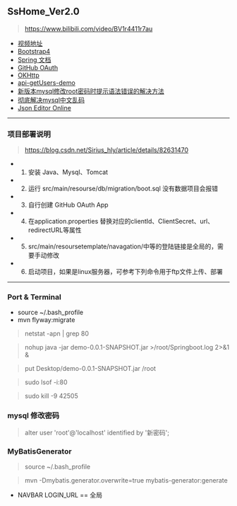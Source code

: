 ## SsHome_Ver2.0

> https://www.bilibili.com/video/BV1r4411r7au
- [视频地址](https://www.bilibili.com/video/BV1dK4y1b7YH)
- [Bootstrap4](https://getbootstrap.net/docs/getting-started/introduction/)
- [Spring 文档](https://spring.io/guidess)
- [GitHub OAuth](https://developer.github.com/apps/building-oauth-apps/authorizing-oauth-apps/)
- [OKHttp](https://square.github.io/okhttp/)
- [api-getUsers-demo](https://api.github.com/users/Sapphire611)
- [新版本mysql修改root密码时提示语法错误的解决方法](https://blog.csdn.net/hunt_er/article/details/82901331)
- [彻底解决mysql中文乱码](https://blog.csdn.net/u012410733/article/details/61619656)
- [Json Editor Online](http://jsonseditoronline.org/)

---
### 项目部署说明

> https://blog.csdn.net/Sirius_hly/article/details/82631470

- 1. 安装 Java、Mysql、Tomcat
- 2. 运行 src/main/resourse/db/migration/boot.sql 没有数据项目会报错
- 3. 自行创建 GitHub OAuth App
- 4. 在application.properties 替换对应的clientId、ClientSecret、url、redirectURL等属性
- 5. src/main/resoursetemplate/navagation/中等的登陆链接是全局的，需要手动修改
- 6. 启动项目，如果是linux服务器，可参考下列命令用于ftp文件上传、部署

---

### Port & Terminal
- source ~/.bash_profile
- mvn flyway:migrate

> netstat -apn | grep 80

> nohup java -jar demo-0.0.1-SNAPSHOT.jar >/root/Springboot.log 2>&1 &

> put Desktop/demo-0.0.1-SNAPSHOT.jar /root

> sudo lsof -i:80

> sudo kill -9 42505

### mysql 修改密码
> alter user 'root'@'localhost' identified by  '新密码';

### MyBatisGenerator 

> source ~/.bash_profile

> mvn -Dmybatis.generator.overwrite=true mybatis-generator:generate

- NAVBAR LOGIN_URL == 全局
